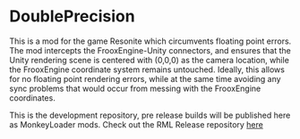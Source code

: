 # DoublePrecision

This is a mod for the game Resonite which circumvents floating point errors. The mod intercepts the FrooxEngine-Unity connectors, and ensures that the Unity rendering scene is centered with (0,0,0) as the camera location, while the FrooxEngine coordinate system remains untouched.
Ideally, this allows for no floating point rendering errors, while at the same time avoiding any sync problems that would occur from messing with the FrooxEngine coordinates.

This is the development repository, pre release builds will be published here as MonkeyLoader mods. Check out the RML Release repository [here](https://github.com/AwesomeTornado/Resonite-DoublePrecision-RML)
